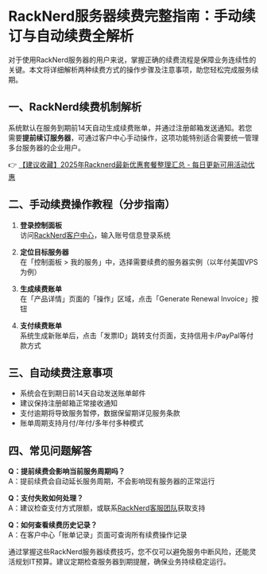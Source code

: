 # RackNerd服务器续费完整指南：手动续订与自动续费全解析

对于使用RackNerd服务器的用户来说，掌握正确的续费流程是保障业务连续性的关键。本文将详细解析两种续费方式的操作步骤及注意事项，助您轻松完成服务续期。

## 一、RackNerd续费机制解析
系统默认在服务到期前14天自动生成续费账单，并通过注册邮箱发送通知。若您需要**提前续订服务器**，可通过客户中心手动操作，这项功能特别适合需要统一管理多台服务器的企业用户。

👉 [【建议收藏】2025年Racknerd最新优惠套餐整理汇总 - 每日更新可用活动优惠](https://bit.ly/Rack_Nerd)

## 二、手动续费操作教程（分步指南）
1. **登录控制面板**  
   访问[RackNerd客户中心](https://bit.ly/Rack_Nerd)，输入账号信息登录系统

2. **定位目标服务器**  
   在「控制面板 > 我的服务」中，选择需要续费的服务器实例（以年付美国VPS为例）

3. **生成续费账单**  
   在「产品详情」页面的「操作」区域，点击「Generate Renewal Invoice」按钮

4. **支付续费账单**  
   系统生成新账单后，点击「发票ID」跳转支付页面，支持信用卡/PayPal等付款方式

## 三、自动续费注意事项
- 系统会在到期日前14天自动发送账单邮件
- 建议保持注册邮箱正常接收通知
- 支付逾期将导致服务暂停，数据保留期详见服务条款
- 账单周期支持月付/年付/多年付多种模式

## 四、常见问题解答
**Q：提前续费会影响当前服务周期吗？**  
A：提前续费会自动延长服务周期，不会影响现有服务器的正常运行

**Q：支付失败如何处理？**  
A：建议检查支付方式限额，或联系[RackNerd客服团队](https://bit.ly/Rack_Nerd)获取支持

**Q：如何查看续费历史记录？**  
A：在客户中心「账单记录」页面可查询所有续费操作记录

通过掌握这些RackNerd服务器续费技巧，您不仅可以避免服务中断风险，还能灵活规划IT预算。建议定期检查服务器到期提醒，确保业务持续稳定运行。